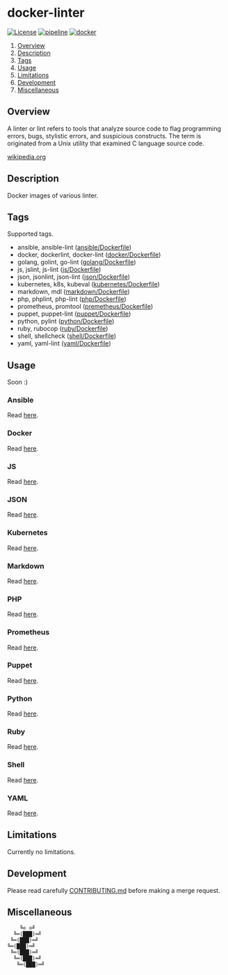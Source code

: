 # docker-linter

[![License][license-img]][license-href]
[![pipeline][pipeline-img]][pipeline-href]
[![docker][docker-img]][docker-href]

1. [Overview](#overview)
2. [Description](#description)
3. [Tags](#tags)
4. [Usage](#usage)
5. [Limitations](#limitations)
6. [Development](#development)
7. [Miscellaneous](#miscellaneous)

## Overview

A linter or lint  refers to tools that analyze source  code to flag programming
errors,  bugs,  stylistic  errors,  and  suspicious  constructs.  The  term  is
originated from a Unix utility that examined C language source code.

[wikipedia.org][overview-href]

## Description

Docker images of various linter.

## Tags

Supported tags.

- ansible, ansible-lint ([ansible/Dockerfile](ansible/Dockerfile))
- docker, dockerlint, docker-lint ([docker/Dockerfile](docker/Dockerfile))
- golang, golint, go-lint ([golang/Dockerfile](golang/Dockerfile))
- js, jslint, js-lint ([js/Dockerfile](js/Dockerfile))
- json, jsonlint, json-lint ([json/Dockerfile](json/Dockerfile))
- kubernetes, k8s, kubeval ([kubernetes/Dockerfile](kubernetes/Dockerfile))
- markdown, mdl ([markdown/Dockerfile](markdown/Dockerfile))
- php, phplint, php-lint ([php/Dockerfile](php/Dockerfile))
- prometheus, promtool ([premetheus/Dockerfile](prometheus/Dockerfile))
- puppet, puppet-lint ([puppet/Dockerfile](puppet/Dockerfile))
- python, pylint ([python/Dockerfile](python/Dockerfile))
- ruby, rubocop ([ruby/Dockerfile](ruby/Dockerfile))
- shell, shellcheck ([shell/Dockerfile](shell/Dockerfile))
- yaml, yaml-lint ([yaml/Dockerfile](yaml/Dockerfile))

## Usage

Soon :)

### Ansible

Read [here](https://github.com/willthames/ansible-lint).

### Docker

Read [here](https://github.com/redcoolbeans/dockerlint).

### JS

Read [here](https://github.com/reid/node-jslint).

### JSON

Read [here](https://github.com/pagerduty/jsonlint).

### Kubernetes

Read [here](https://github.com/garethr/kubeval).

### Markdown

Read [here](https://github.com/markdownlint/markdownlint).

### PHP

Read [here](https://github.com/overtrue/phplint).

### Prometheus

Read [here](https://github.com/prometheus/prometheus).

### Puppet

Read [here](https://github.com/rodjek/puppet-lint).

### Python

Read [here](https://github.com/pycqa/pylint).

### Ruby

Read [here](https://github.com/bbatsov/rubocop).

### Shell

Read [here](https://github.com/koalaman/shellcheck).

### YAML

Read [here](https://github.com/pryz/yaml-lint).

## Limitations

Currently no limitations.

## Development

Please read carefully [CONTRIBUTING.md][contribute-href]  before making a merge
request.

## Miscellaneous

```
    ╚⊙ ⊙╝
  ╚═(███)═╝
 ╚═(███)═╝
╚═(███)═╝
 ╚═(███)═╝
  ╚═(███)═╝
   ╚═(███)═╝
```

[license-img]: https://img.shields.io/badge/license-Apache-blue.svg
[license-href]: LICENSE
[pipeline-img]: https://git.vpgrp.io/docker/docker-linter/badges/master/pipeline.svg
[pipeline-href]: https://git.vpgrp.io/docker/docker-linter/commits/master
[docker-img]: https://img.shields.io/docker/pulls/vpgrp/linter.svg
[docker-href]: https://hub.docker.com/r/vpgrp/linter/
[overview-href]: https://en.wikipedia.org/wiki/Lint_(software)
[contribute-href]: CONTRIBUTING.md
